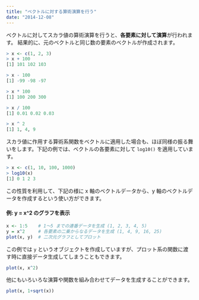 ```yaml
---
title: "ベクトルに対する算術演算を行う"
date: "2014-12-08"
---
```


ベクトルに対してスカラ値の算術演算を行うと、**各要素に対して演算**が行われます。
結果的に、元のベクトルと同じ数の要素のベクトルが作成されます。

```r
> x <- c(1, 2, 3)
> x + 100
[1] 101 102 103

> x - 100
[1] -99 -98 -97

> x * 100
[1] 100 200 300

> x / 100
[1] 0.01 0.02 0.03

> x ^ 2
[1] 1, 4, 9
```

スカラ値に作用する算術系関数をベクトルに適用した場合も、ほぼ同様の振る舞いをします。下記の例では、ベクトルの各要素に対して `log10()` を適用しています。

```r
> x <- c(1, 10, 100, 1000)
> log10(x)
[1] 0 1 2 3
```

この性質を利用して、下記の様に x 軸のベクトルデータから、y 軸のベクトルデータを作成するという使い方ができます。

#### 例: y = x^2 のグラフを表示

```r
x <- 1:5    # 1～5 までの連番データを生成 (1, 2, 3, 4, 5)
y = x^2     # 各要素の二乗からなるデータを生成 (1, 4, 9, 16, 25)
plot(x, y)  # 二次元グラフとしてプロット
```

この例では `y` というオブジェクトを作成していますが、プロット系の関数に渡す時に直接データ生成してしまうこともできます。

```r
plot(x, x^2)
```

他にもいろいろな演算や関数を組み合わせてデータを生成することができます。

```r
plot(x, 1+sqrt(x))
```

